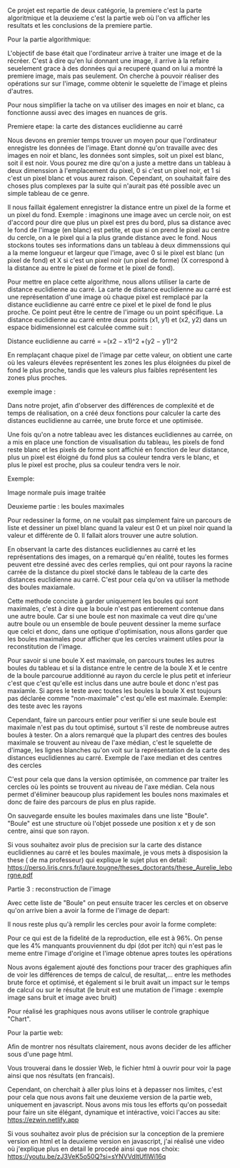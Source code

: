 Ce projet est repartie de deux catégorie, la premiere c'est la parte algoritmique et la deuxieme c'est la partie web où l'on va afficher les resultats et les conclusions de la premiere partie.


Pour la partie algorithmique:

L'objectif de base était que l'ordinateur arrive à traiter une image et de la récréer. C'est à dire qu'en lui donnant une image, il arrive à la refaire seuelement grace à des données qui a recuperé quand on lui a montré la premiere image, mais pas seulement. On cherche à pouvoir réaliser des opérations sur sur l'image, comme obtenir le squelette de l'image et pleins d'autres.

Pour nous simplifier la tache on va utiliser des images en noir et blanc, ca fonctionne aussi avec des images en nuances de gris.


Premiere etape: la carte des distances euclidienne au carré

Nous devons en premier temps trouver un moyen pour que l'ordinateur enregistre les données de l'image. Etant donné qu'on travaille avec des images en noir et blanc, les données sont simples, soit un pixel est blanc, soit il est noir. Vous pourez me dire qu'on a juste a mettre dans un tableau à deux dimenssion à l'emplacement du pixel, 0 si c'est un pixel noir, et 1 si c'est un pixel blanc et vous aurez raison. Cependant, on souhaitait faire des choses plus complexes par la suite qui n'aurait pas été possible avec un simple tableau de ce genre.

Il nous faillait également enregistrer la distance entre un pixel de la forme et un pixel du fond. Exemple : imaginons une image avec un cercle noir, on est d'accord pour dire que plus un pixel est pres du bord, plus sa distance avec le fond de l'image (en blanc) est petite, et que si on prend le pixel au centre du cercle, on a le pixel qui a la plus grande distance avec le fond. Nous stockons toutes ses informations dans un tableau à deux dimmenssions qui a la meme longueur et largeur que l'image, avec 0 si le pixel est blanc (un pixel de fond) et X si c'est un pixel noir (un pixel de forme) (X correspond à la distance au entre le pixel de forme et le pixel de fond).

Pour mettre en place cette algorithme, nous allons utiliser la carte de distance euclidienne au carré. La carte de distance euclidienne au carré est une représentation d'une image où chaque pixel est remplacé par la distance euclidienne au carré entre ce pixel et le pixel de fond le plus proche. Ce point peut être le centre de l'image ou un point spécifique. La distance euclidienne au carré entre deux points (x1, y1) et (x2, y2) dans un espace bidimensionnel est calculée comme suit :

Distance euclidienne au carré = =(x2​ − x1​)^2 +(y2 ​− y1​)^2

En remplaçant chaque pixel de l'image par cette valeur, on obtient une carte où les valeurs élevées représentent les zones les plus éloignées du pixel de fond le plus proche, tandis que les valeurs plus faibles représentent les zones plus proches.

exemple image :

Dans notre projet, afin d'observer des différences de complexité et de temps de réalisation, on a créé deux fonctions pour calculer la carte des distances euclidienne au carrée, une brute force et une optimisée.

Une fois qu'on a notre tableau avec les distances euclidiennes au carrée, on a mis en place une fonction de visualisation du tableau, les pixels de fond reste blanc et les pixels de forme sont affichié en fonction de leur distance, plus un pixel est éloigné du fond plus sa couleur tendra vers le blanc, et plus le pixel est proche, plus sa couleur tendra vers le noir.

Exemple:

Image normale puis image traitée


Deuxieme partie : les boules maximales

Pour redessiner la forme, on ne voulait pas simplement faire un parcours de liste et dessiner un pixel blanc quand la valeur est 0 et un pixel noir quand la valeur et différente de 0. Il fallait alors trouver une autre solution.

En observant la carte des distances euclidiennes au carré et les représentations des images, on a remarqué qu'en réalité, toutes les formes peuvent etre dessiné avec des cerles remplies, qui ont pour rayons la racine carrée de la distance du pixel stocké dans le tableau de la carte des distances euclidienne au carré. C'est pour cela qu'on va utiliser la methode des boules maxiamale.

Cette methode conciste à garder uniquement les boules qui sont maximales, c'est à dire que la boule n'est pas entierement contenue dans une autre boule. Car si une boule est non maximale ca veut dire qu'une autre boule ou un ensemble de boule peuvent dessiner la meme surface que celci et donc, dans une optique d'optimisation, nous allons garder que les boules maximales pour afficher que les cercles vraiment utiles pour la reconstitution de l'image.

Pour savoir si une boule X est maximale, on parcours toutes les autres boules du tableau et si la distance entre le centre de la boule X et le centre de la boule parcourue additionné au rayon du cercle le plus petit et inferieur c'est que c'est qu'elle est inclus dans une autre boule et donc n'est pas maxiamle. Si apres le teste avec toutes les boules la boule X est toujours pas déclarée comme "non-maximale" c'est qu'elle est maximale. 
Exemple: des teste avec les rayons

Cependant, faire un parcours entier pour verifier si une seule boule est maximale n'est pas du tout optimisé, surtout s'il reste de nombreuse autres boules à tester. On a alors remarqué que la plupart des centres des boules maximale se trouvent au niveau de l'axe médian, c'est le squelette de d'image, les lignes blanches qu'on voit sur la représentation de la carte des distances euclidiennes au carré.
Exemple de l'axe median et des centres des cercles


C'est pour cela que dans la version optimisée, on commence par traiter les cercles où les points se trouvent au niveau de l'axe médian. Cela nous permet d'éliminer beaucoup plus rapidement les boules nons maximales et donc de faire des parcours de plus en plus rapide.

On sauvegarde ensuite les boules maximales dans une liste "Boule". "Boule" est une structure où l'objet possede une position x et y de son centre, ainsi que son rayon.

Si vous souhaitez avoir plus de precision sur la carte des distance euclidiennes au carré et les boules maximale, je vous mets à disposision la these ( de ma professeur) qui explique le sujet plus en detail: https://perso.liris.cnrs.fr/laure.tougne/theses_doctorants/these_Aurelie_leborgne.pdf


Partie 3 : reconstruction de l'image

Avec cette liste de "Boule" on peut ensuite tracer les cercles et on observe qu'on arrive bien a avoir la forme de l'image de depart:

Il nous reste plus qu'à remplir les cercles pour avoir la forme complete:


Pour ce qui est de la fidelité de la reproduction, elle est à 96%. On pense que les 4% manquants prouviennent du dpi (dot per itch) qui n'est pas le meme entre l'image d'origine et l'image obtenue apres toutes les opérations

Nous avons également ajouté des fonctions pour tracer des graphiques afin de voir les différences de temps de calcul, de resultat,... entre les methodes brute force et optimisé, et également si le bruit avait un impact sur le temps de calcul ou sur le résultat (le bruit est une mutation de l'image : exemple image sans bruit et image avec bruit)

Pour réalisé les graphiques nous avons utiliser le controle graphique "Chart".



Pour la partie web:

Afin de montrer nos résultats clairement, nous avons decider de les afficher sous d'une page html.

Vous trouverai dans le dossier Web, le fichier html à ouvrir pour voir la page ainsi que nos résultats (en francais).

Cependant, on cherchait à aller plus loins et à depasser nos limites, c'est pour cela que nous avons fait une deuxieme version de la partie web, uniquement en javascript. Nous avons mis tous les efforts qu'on possedait pour faire un site élégant, dynamique et intéractive, voici l'acces au site: https://ezwin.netlify.app

Si vous souhaitez avoir plus de précision sur la conception de la premiere version en html et la deuxieme version en javascript, j'ai réalisé une video où j'explique plus en detail le procedé ainsi que nos choix: https://youtu.be/zJ3VeK5o50Q?si=sYNVVdltUfIWi16q
